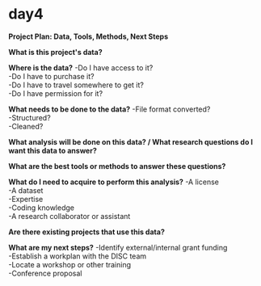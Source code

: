 # day4
<b>Project Plan: Data, Tools, Methods, Next Steps</b>

<b>What is this project's data?</b>

<b>Where is the data?</b>
-Do I have access to it?<br>
-Do I have to purchase it?<br>
-Do I have to travel somewhere to get it?<br>
-Do I have permission for it?<br>

<b>What needs to be done to the data?</b>
-File format converted?<br>
-Structured?<br>
-Cleaned?<br>

<b>What analysis will be done on this data? / What research questions do I want this data to answer?</b>

<b>What are the best tools or methods to answer these questions?</b>

<b>What do I need to acquire to perform this analysis?</b>
-A license<br>
-A dataset<br>
-Expertise<br>
-Coding knowledge<br>
-A research collaborator or assistant<br>

<b>Are there existing projects that use this data?</b>

<b>What are my next steps?</b>
-Identify external/internal grant funding<br>
-Establish a workplan with the DISC team<br>
-Locate a workshop or other training<br>
-Conference proposal<br>
